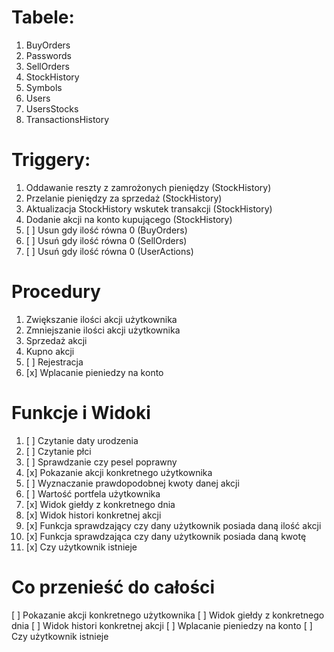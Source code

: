 # Tabele:
1. BuyOrders
2. Passwords
3. SellOrders
4. StockHistory
5. Symbols
6. Users
7. UsersStocks
8. TransactionsHistory

# Triggery:
1. Oddawanie reszty z zamrożonych pieniędzy (StockHistory)
2. Przelanie pieniędzy za sprzedaż (StockHistory)
3. Aktualizacja StockHistory wskutek transakcji (StockHistory)
4. Dodanie akcji na konto kupującego (StockHistory)
5. [ ] Usun gdy ilość równa 0 (BuyOrders)
6. [ ] Usuń gdy ilość równa 0 (SellOrders)
7. [ ] Usuń gdy ilość równa 0 (UserActions)

# Procedury
1. Zwiększanie ilości akcji użytkownika
2. Zmniejszanie ilości akcji użytkownika
3. Sprzedaż akcji
4. Kupno akcji
5. [ ] Rejestracja
6. [x] Wplacanie pieniedzy na konto 

# Funkcje i Widoki
1. [ ] Czytanie daty urodzenia
2. [ ] Czytanie płci
3. [ ] Sprawdzanie czy pesel poprawny
4. [x] Pokazanie akcji konkretnego użytkownika
5. [ ] Wyznaczanie prawdopodobnej kwoty danej akcji
6. [ ] Wartość portfela użytkownika
7. [x] Widok giełdy z konkretnego dnia
8. [x] Widok histori konkretnej akcji
9. [x] Funkcja sprawdzający czy dany użytkownik posiada daną ilość akcji
10. [x] Funkcja sprawdzająca czy dany użytkownik posiada daną kwotę
11. [x] Czy użytkownik istnieje

# Co przenieść do całości
[ ] Pokazanie akcji konkretnego użytkownika
[ ] Widok giełdy z konkretnego dnia
[ ] Widok histori konkretnej akcji
[ ] Wplacanie pieniedzy na konto
[ ] Czy użytkownik istnieje